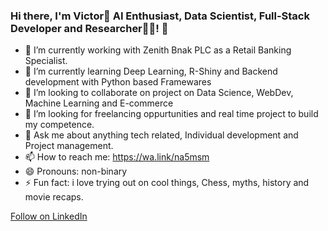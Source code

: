 ### Hi there, I'm Victor👋 AI Enthusiast, Data Scientist, Full-Stack Developer and Researcher👨‍💻! 👋

- 🔭  I’m currently working with Zenith Bnak PLC as a Retail Banking Specialist.
- 🌱 I’m currently learning Deep Learning, R-Shiny and Backend development with Python based Framewares
- 👯 I’m looking to collaborate on project on Data Science, WebDev, Machine Learning and E-commerce
- 🤔 I’m looking for freelancing oppurtunities and real time project to build my competence. 
- 💬 Ask me about anything tech related, Individual development and Project management. 
- 📫 How to reach me: https://wa.link/na5msm 
- 😄 Pronouns: non-binary
- ⚡ Fun fact: i love trying out on cool things, Chess, myths, history and movie recaps.

<a class="libutton" href="https://www.linkedin.com/comm/mynetwork/discovery-see-all?usecase=PEOPLE_FOLLOWS&followMember=victorpeace" target="_blank">Follow on LinkedIn</a>
